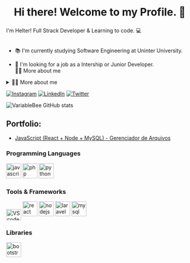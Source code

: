 <h1 align="center">Hi there!  Welcome to my Profile.  🚀</h1>

###

<p align="left">I'm Helter!  Full Strack Developer & Learning to code. 💻</p>

###

<h2 align="left"></h2>

###

<p align="left">
  
  - 📚 I'm currently studying Software Engineering at Uninter University.<br>
  
  - 🎯 I'm looking for a job as a Intership or Junior Developer. <br>🧑‍💻 More about me</p>
  
  <details>
  <summary>👨‍💻 More about me</summary>

  - 💬 I am 25 years old, currently living in Limeira, São Paulo, Brazil. I have experience with SQL, JavaScript, Node, React and Laravel PHP. I am currently doing an internship at my city hall with a Full Stack developer. I also developed important skills such as creativity, communication, analytical skills, logical reasoning.

  - ⚡ I enjoy reading a good bookas watching movies and playing games in free time! \o/
</details>


[![Instagram](https://img.shields.io/badge/Instagram-E4405F?style=for-the-badge&logo=instagram&logoColor=white)](https://www.instagram.com/helter_bx/)
[![LinkedIn](https://img.shields.io/badge/LinkedIn-0077B5?style=for-the-badge&logo=linkedin&logoColor=white)](https://www.linkedin.com/in/helterxavier/)
[![Twitter](https://img.shields.io/badge/Twitter-1DA1F2?style=for-the-badge&logo=twitter&logoColor=white)](https://twitter.com/Hertzbx)

![VariableBee GitHub stats](https://github-readme-stats.vercel.app/api?username=Hertzzy&show_icons=true&theme=gotham)


## Portfolio:
- [JavaScript (React + Node + MySQL) - Gerenciador de Arquivos](https://github.com/VariableBee/EDA_Loggi)

###

<!-- Skills: Programming Languages -->
  <div style="flex-basis: 48%;">
    <h3>Programming Languages</h3>
    <img src="https://cdn.jsdelivr.net/gh/devicons/devicon/icons/javascript/javascript-original.svg" height="40" alt="javascript logo"  />
    <img src="https://cdn.jsdelivr.net/gh/devicons/devicon/icons/php/php-original.svg" height="40" alt="php logo"  />
    <img src="https://cdn.jsdelivr.net/gh/devicons/devicon/icons/python/python-original.svg" height="40" alt="python logo"  />
  </div>
  
  <!-- Skills: Tools & Frameworks -->
  <div style="flex-basis: 48%;">
    <h3>Tools & Frameworks</h3>
    <img align="center" alt="VScode" height="30" width="40" src="https://cdn.jsdelivr.net/gh/devicons/devicon/icons/vscode/vscode-original.svg">
    <img src="https://cdn.jsdelivr.net/gh/devicons/devicon/icons/react/react-original.svg" height="40" alt="react logo"  />
    <img src="https://cdn.jsdelivr.net/gh/devicons/devicon/icons/nodejs/nodejs-original.svg" height="40" alt="nodejs logo"  />
    <img src="https://cdn.jsdelivr.net/gh/devicons/devicon/icons/laravel/laravel-plain.svg" height="40" alt="laravel logo"  />
    <img src="https://cdn.jsdelivr.net/gh/devicons/devicon/icons/mysql/mysql-original.svg" height="40" alt="mysql logo"  />
  </div>
  
  <!-- Skills: Libraries -->
  <div style="flex-basis: 48%;">
    <h3>Libraries</h3>
     <img src="https://cdn.jsdelivr.net/gh/devicons/devicon/icons/bootstrap/bootstrap-original.svg" height="40" alt="bootstrap logo"  />

###


###
